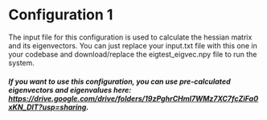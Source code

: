 # Configuration 1

The input file for this configuration is used to calculate the hessian matrix and its eigenvectors. You can just replace your input.txt file with this one in your codebase and download/replace the eigtest_eigvec.npy file to run the system. 

##### If you want to use this configuration, you can use pre-calculated eigenvectors and eigenvalues here: https://drive.google.com/drive/folders/19zPghrCHml7WMz7XC7fcZiFa0xKN_DIT?usp=sharing.
